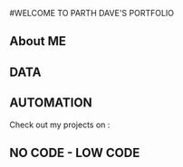 #WELCOME TO PARTH DAVE'S PORTFOLIO 

## About ME

## DATA 

## AUTOMATION

Check out my projects on : 

## NO CODE - LOW CODE 
